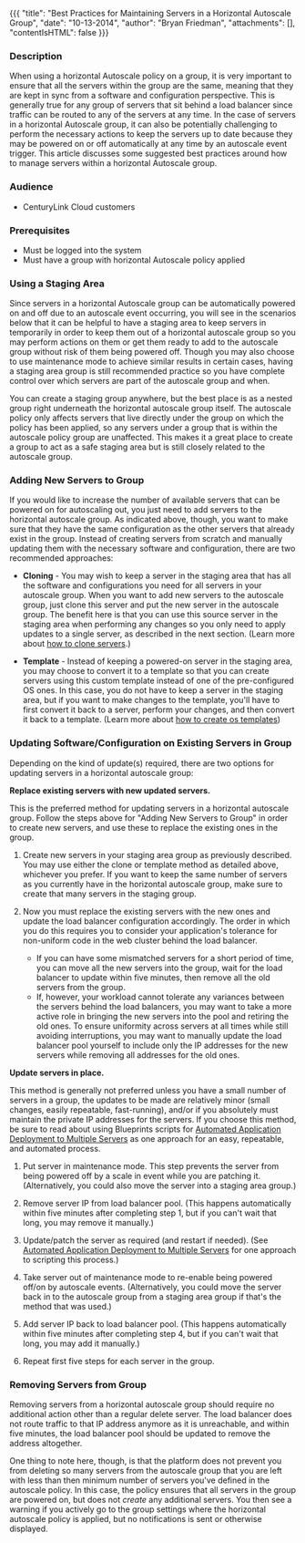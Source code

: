 {{{
  "title": "Best Practices for Maintaining Servers in a Horizontal Autoscale Group",
  "date": "10-13-2014",
  "author": "Bryan Friedman",
  "attachments": [],
  "contentIsHTML": false
}}}

### Description
When using a horizontal Autoscale policy on a group, it is very important to ensure that all the servers within the group are the same, meaning that they are kept in sync from a software and configuration perspective. This is generally true for any group of servers that sit behind a load balancer since traffic can be routed to any of the servers at any time. In the case of servers in a horizontal Autoscale group, it can also be potentially challenging to perform the necessary actions to keep the servers up to date because they may be powered on or off automatically at any time by an autoscale event trigger. This article discusses some suggested best practices around how to manage servers within a horizontal Autoscale group.

### Audience
* CenturyLink Cloud customers

### Prerequisites
* Must be logged into the system
* Must have a group with horizontal Autoscale policy applied

### Using a Staging Area
Since servers in a horizontal Autoscale group can be automatically powered on and off due to an autoscale event occurring, you will see in the scenarios below that it can be helpful to have a staging area to keep servers in temporarily in order to keep them out of a horizontal autoscale group so you may perform actions on them or get them ready to add to the autoscale group without risk of them being powered off. Though you may also choose to use maintenance mode to achieve similar results in certain cases, having a staging area group is still recommended practice so you have complete control over which servers are part of the autoscale group and when.

You can create a staging group anywhere, but the best place is as a nested group right underneath the horizontal autoscale group itself. The autoscale policy only affects servers that live directly under the group on which the policy has been applied, so any servers under a group that is within the autoscale policy group are unaffected. This makes it a great place to create a group to act as a safe staging area but is still closely related to the autoscale group.

### Adding New Servers to Group
If you would like to increase the number of available servers that can be powered on for autoscaling out, you just need to add servers to the horizontal autoscale group. As indicated above, though, you want to make sure that they have the same configuration as the other servers that already exist in the group. Instead of creating servers from scratch and manually updating them with the necessary software and configuration, there are two recommended approaches:

* **Cloning** - You may wish to keep a server in the staging area that has all the software and configurations you need for all servers in your autoscale group. When you want to add new servers to the autoscale group, just clone this server and put the new server in the autoscale group. The benefit here is that you can use this source server in the staging area when performing any changes so you only need to apply updates to a single server, as described in the next section. (Learn more about [how to clone servers](../../Servers/how-to-clone-a-virtual-machine-os-instance.md).)

* **Template** - Instead of keeping a powered-on server in the staging area, you may choose to convert it to a template so that you can create servers using this custom template instead of one of the pre-configured OS ones. In this case, you do not have to keep a server in the staging area, but if you want to make changes to the template, you'll have to first convert it back to a server, perform your changes, and then convert it back to a template. (Learn more about [how to create os templates](../../Servers/how-to-create-customer-specific-os-templates.md))

### Updating Software/Configuration on Existing Servers in Group
Depending on the kind of update(s) required, there are two options for updating servers in a horizontal autoscale group:

**Replace existing servers with new updated servers.**

This is the preferred method for updating servers in a horizontal autoscale group. Follow the steps above for "Adding New Servers to Group" in order to create new servers, and use these to replace the existing ones in the group.

1. Create new servers in your staging area group as previously described. You may use either the clone or template method as detailed above, whichever you prefer. If you want to keep the same number of servers as you currently have in the horizontal autoscale group, make sure to create that many servers in the staging group.

2. Now you must replace the existing servers with the new ones and update the load balancer configuration accordingly. The order in which you do this requires you to consider your application's tolerance for non-uniform code in the web cluster behind the load balancer.
   * If you can have some mismatched servers for a short period of time, you can move all the new servers into the group, wait for the load balancer to update within five minutes, then remove all the old servers from the group.
   * If, however, your workload cannot tolerate any variances between the servers behind the load balancers, you may want to take a more active role in bringing the new servers into the pool and retiring the old ones. To ensure uniformity across servers at all times while still avoiding interruptions, you may want to manually update the load balancer pool yourself to include only the IP addresses for the new servers while removing all addresses for the old ones.

**Update servers in place.**

This method is generally not preferred unless you have a small number of servers in a group, the updates to be made are relatively minor (small changes, easily repeatable, fast-running), and/or if you absolutely must maintain the private IP addresses for the servers. If you choose this method, be sure to read about using Blueprints scripts for [Automated Application Deployment to Multiple Servers](../../Blueprints/automated-application-deployment-to-multiple-servers.md) as one approach for an easy, repeatable, and automated process.

1. Put server in maintenance mode. This step prevents the server from being powered off by a scale in event while you are patching it. (Alternatively, you could also move the server into a staging area group.)

2. Remove server IP from load balancer pool. (This happens automatically within five minutes after completing step 1, but if you can't wait that long, you may remove it manually.)

3. Update/patch the server as required (and restart if needed). (See [Automated Application Deployment to Multiple Servers](../../Blueprints/automated-application-deployment-to-multiple-servers.md) for one approach to scripting this process.)

4. Take server out of maintenance mode to re-enable being powered off/on by autoscale events. (Alternatively, you could move the server back in to the autoscale group from a staging area group if that's the method that was used.)

5. Add server IP back to load balancer pool. (This happens automatically within five minutes after completing step 4, but if you can't wait that long, you may add it manually.)
6. Repeat first five steps for each server in the group.

### Removing Servers from Group
Removing servers from a horizontal autoscale group should require no additional action other than a regular delete server. The load balancer does not route traffic to that IP address anymore as it is unreachable, and within five minutes, the load balancer pool should be updated to remove the address altogether.

One thing to note here, though, is that the platform does not prevent you from deleting so many servers from the autoscale group that you are left with less than then minimum number of servers you've defined in the autoscale policy. In this case, the policy ensures that all servers in the group are powered on, but does not *create* any additional servers. You then see a warning if you actively go to the group settings where the horizontal autoscale policy is applied, but no notifications is sent or otherwise displayed.
